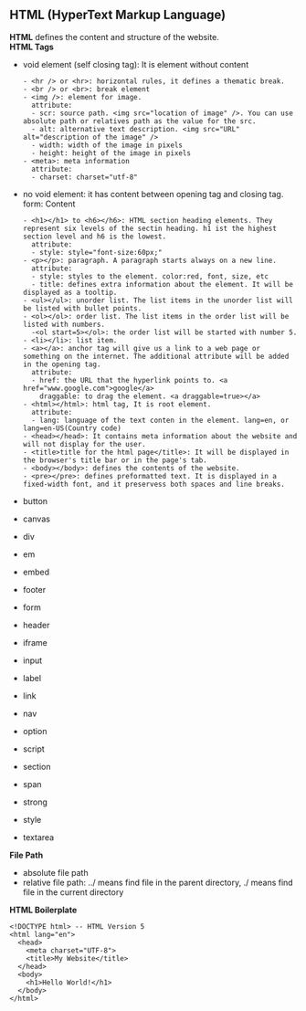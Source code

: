 ## HTML (HyperText Markup Language)
**HTML** defines the content and structure of the website.<br>
**HTML Tags**
- void element (self closing tag): It is element without content
  ```
  - <hr /> or <hr>: horizontal rules, it defines a thematic break.
  - <br /> or <br>: break element
  - <img />: element for image.
    attribute:
    - scr: source path. <img src="location of image" />. You can use absolute path or relatives path as the value for the src.
    - alt: alternative text description. <img src="URL" alt="description of the image" />
    - width: width of the image in pixels
    - height: height of the image in pixels
  - <meta>: meta information
    attribute:
    - charset: charset="utf-8"
  ```
- no void element: it has content between opening tag and closing tag.
  form: <tag attribute=value anotherattribute=value>Content</tag>
  ```
  - <h1></h1> to <h6></h6>: HTML section heading elements. They represent six levels of the sectin heading. h1 ist the highest section level and h6 is the lowest.
    attribute:
    - style: style="font-size:60px;"
  - <p></p>: paragraph. A paragraph starts always on a new line.
    attribute:
    - style: styles to the element. color:red, font, size, etc
    - title: defines extra information about the element. It will be displayed as a tooltip.
  - <ul></ul>: unorder list. The list items in the unorder list will be listed with bullet points.
  - <ol></ol>: order list. The list items in the order list will be listed with numbers.
    -<ol start=5></ol>: the order list will be started with number 5. 
  - <li></li>: list item.
  - <a></a>: anchor tag will give us a link to a web page or something on the internet. The additional attribute will be added in the opening tag. 
    attribute:
    - href: the URL that the hyperlink points to. <a href="www.google.com">google</a>
      draggable: to drag the element. <a draggable=true></a>
  - <html></html>: html tag, It is root element.
    attribute:
    - lang: language of the text conten in the element. lang=en, or lang=en-US(Country code)
  - <head></head>: It contains meta information about the website and will not display for the user.
  - <title>title for the html page</title>: It will be displayed in the browser's title bar or in the page's tab.
  - <body></body>: defines the contents of the website.
  - <pre></pre>: defines preformatted text. It is displayed in a fixed-width font, and it preservess both spaces and line breaks.
  ```


- button
- canvas
- div
- em
- embed
- footer
- form

- header


  
- iframe

- input
- label

- link

- nav

- option

- script
- section
- span
- strong
- style
- textarea


**File Path**
- absolute file path
- relative file path: ../ means find file in the parent directory, ./ means find file in the current directory

**HTML Boilerplate**
```
<!DOCTYPE html> -- HTML Version 5
<html lang="en">
  <head>
    <meta charset="UTF-8">
    <title>My Website</title>
  </head>
  <body>
    <h1>Hello World!</h1>
  </body>
</html>
```
